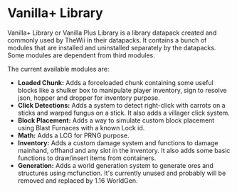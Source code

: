 # Vanilla+ Library

Vanilla+ Library or Vanilla Plus Library is a library datapack created and commonly used by TheWii in their datapacks. It contains a bunch of modules that are installed and uninstalled separately by the datapacks. Some modules are dependent from third modules.

The current available modules are:

- **Loaded Chunk:** Adds a forceloaded chunk containing some useful blocks like a shulker box to manipulate player inventory, sign to resolve json, hopper and dropper for inventory purpose.
- **Click Detections:** Adds a system to detect right-click with carrots on a sticks and warped fungus on a stick. It also adds a villager click system.
- **Block Placement:** Adds a way to simulate custom block placement using Blast Furnaces with a known Lock id.
- **Math:** Adds a LCG for PRNG purpose. 
- **Inventory:** Adds a custom damage system and functions to damage mainhand, offhand and any slot in the inventory. It also adds some basic functions to draw/insert items from containers.
- **Generation:** Adds a world generation system to generate ores and structures using mcfunction. It's currently unused and probably will be removed and replaced by 1.16 WorldGen.
